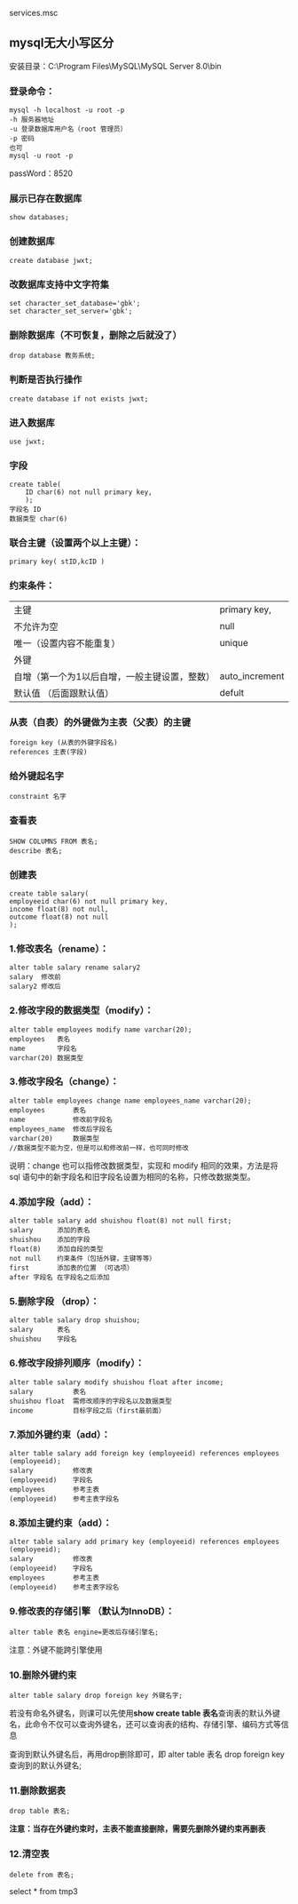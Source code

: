 

services.msc

## mysql无大小写区分

安装目录：C:\Program Files\MySQL\MySQL Server 8.0\bin

### 登录命令：

```mysql
mysql -h localhost -u root -p
-h 服务器地址
-u 登录数据库用户名（root 管理员）
-p 密码
也可
mysql -u root -p
```

passWord：8520

### 展示已存在数据库

```mysql
show databases;
```

###  创建数据库

```mysql
create database jwxt;
```

###  改数据库支持中文字符集

```mysql
set character_set_database='gbk';
set character_set_server='gbk';
```

### 删除数据库（不可恢复，删除之后就没了）

```mysql
drop database 教务系统;
```

### 判断是否执行操作

```mysql
create database if not exists jwxt;
```

### 进入数据库

```mysql
use jwxt;
```

### 字段

```
create table(
	ID char(6) not null primary key,
	);
字段名 ID
数据类型 char(6)
```

### 联合主键（设置两个以上主键）：

```
primary key( stID,kcID )
```

### 约束条件：

|                                               |                |
| --------------------------------------------- | -------------- |
| 主键                                          | primary key,   |
| 不允许为空                                    | null           |
| 唯一（设置内容不能重复）                      | unique         |
| 外键                                          |                |
| 自增（第一个为1以后自增，一般主键设置，整数） | auto_increment |
| 默认值 （后面跟默认值）                       | defult         |

### 从表（自表）的外键做为主表（父表）的主键

```mysql
foreign key (从表的外键字段名)
references 主表(字段)
```

### 给外键起名字

```mysql
constraint 名字
```

### 查看表

```mysql
SHOW COLUMNS FROM 表名;
describe 表名;
```

### 创建表

```mysql
create table salary(
employeeid char(6) not null primary key,
income float(8) not null,
outcome float(8) not null
);
```

### 1.修改表名（rename）：

```mysql
alter table salary rename salary2
salary	修改前
salary2	修改后
```

### 2.修改字段的数据类型（modify）：

```mysql
alter table employees modify name varchar(20);
employees	表名
name 		字段名
varchar(20)	数据类型
```

### 3.修改字段名（change）：

```mysql
alter table employees change name employees_name varchar(20);
employees		表名
name 			修改前字段名
employees_name	修改后字段名
varchar(20)		数据类型
//数据类型不能为空，但是可以和修改前一样，也可同时修改
```

说明：change 也可以指修改数据类型，实现和 modify 相同的效果，方法是将 sql 语句中的新字段名和旧字段名设置为相同的名称，只修改数据类型。

### 4.添加字段（add）：

```mysql
alter table salary add shuishou float(8) not null first;
salary		添加的表名
shuishou	添加的字段
float(8) 	添加自段的类型
not null	约束条件（包括外键，主键等等）
first		添加表的位置 （可选项）
after 字段名 在字段名之后添加
```

### 5.删除字段 （drop）：

```mysql
alter table salary drop shuishou;
salary		表名
shuishou	字段名
```

### 6.修改字段排列顺序（modify）：

```mysql
alter table salary modify shuishou float after income;
salary			表名
shuishou float	需修改顺序的字段名以及数据类型
income			目标字段之后（first最前面）
```

### 7.添加外键约束（add）：

```mysql
alter table salary add foreign key (employeeid) references employees (employeeid);
salary			修改表
(employeeid) 	字段名
employees		参考主表
(employeeid)	参考主表字段名
```

### 8.添加主键约束（add）：

```
alter table salary add primary key (employeeid) references employees (employeeid);
salary			修改表
(employeeid) 	字段名
employees		参考主表
(employeeid)	参考主表字段名
```

### 9.修改表的存储引擎 （默认为InnoDB）：

```mysql
alter table 表名 engine=更改后存储引擎名;
```

注意：外键不能跨引擎使用

### 10.删除外键约束

```mysql
alter table salary drop foreign key 外键名字;
```

若没有命名外键名，则课可以先使用**show create table 表名**查询表的默认外键名，此命令不仅可以查询外键名，还可以查询表的结构、存储引擎、编码方式等信息

查询到默认外键名后，再用drop删除即可，即 alter table 表名 drop foreign key 查询到的默认外键名;

### 11.删除数据表

```mysql
drop table 表名;
```

**注意：当存在外键约束时，主表不能直接删除，需要先删除外键约束再删表**

### 12.清空表

```
delete from 表名;
```

select * from tmp3